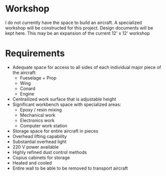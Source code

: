 # Workshop
I do not currently have the space to build an aircraft.  A specialized workshop will be constructed for this project.  Design documents will be kept here.  This may be an expansion of the current 12' x 12' workshop

# Requirements
* Adequate space for access to all sides of each individual major piece of the aircraft:
  - Fueselage + Prop
  - Wing
  - Conard
  - Engine
* Centrailized work surface that is adjustable height
* Significant workbench space with specialized areas:
  - Epoxy / resin mixing
  - Mechanical work
  - Electronics work
  - Computer work station
* Storage space for entire aircraft in pieces
* Overhead lifting capability
* Substantial overhead light
* 220 V power available
* Highly refined dust control methods
* Copius cabinets for storage
* Heated and cooled
* Entire wall to be able to be removed to transport aircraft
